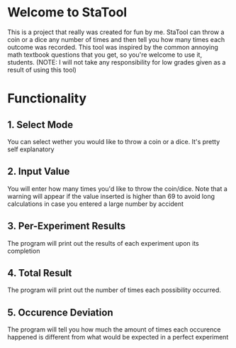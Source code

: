 # Welcome to StaTool

This is a project that really was created for fun by me. StaTool can throw a coin or a dice any number of times and then tell you how many times each outcome was recorded. This tool was inspired by the common annoying math textbook questions that you get, so you're welcome to use it, students. (NOTE: I will not take any responsibility for low grades given as a result of using this tool)

# Functionality 

## 1. Select Mode

You can select wether you would like to throw a coin or a dice. It's pretty self explanatory 

## 2. Input Value

You will enter how many times you'd like to throw the coin/dice. Note that a warning will appear if the value inserted is higher than 69 to avoid long calculations in case you entered a large number by accident

## 3. Per-Experiment Results

The program will print out the results of each experiment upon its completion

## 4. Total Result

The program will print out the number of times each possibility occurred.

## 5. Occurence Deviation

The program will tell you how much the amount of times each occurence happened is different from what would be expected in a perfect experiment
